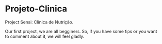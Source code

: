 # Projeto-Clinica
Project Senai: Clínica de Nutrição.

Our first project, we are all begginers. So, if you have some tips or you want to comment about it, we will feel gladly.
